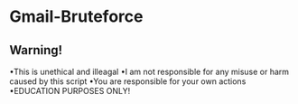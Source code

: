 # Gmail-Bruteforce

## Warning!
•This is unethical and illeagal
•I am not responsible for any misuse or harm caused by this script
•You are responsible for your own actions
•EDUCATION PURPOSES ONLY!

